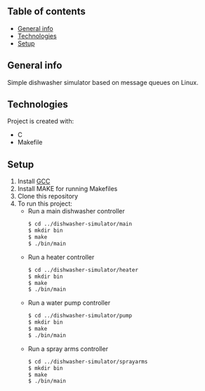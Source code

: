 ## Table of contents
* [General info](#general-info)
* [Technologies](#technologies)
* [Setup](#setup)

## General info
Simple dishwasher simulator based on message queues on Linux.

## Technologies
Project is created with:
* C
* Makefile

## Setup
1. Install [GCC](https://gcc.gnu.org)
2. Install MAKE for running Makefiles
3. Clone this repository
4. To run this project:
    - Run a main dishwasher controller 
        ```bash
        $ cd ../dishwasher-simulator/main
        $ mkdir bin
        $ make
        $ ./bin/main
        ```
    - Run a heater controller
        ```bash
        $ cd ../dishwasher-simulator/heater
        $ mkdir bin
        $ make
        $ ./bin/main
        ```
    - Run a water pump controller
        ```bash
        $ cd ../dishwasher-simulator/pump
        $ mkdir bin
        $ make
        $ ./bin/main
        ```
    - Run a spray arms controller
        ```bash
        $ cd ../dishwasher-simulator/sprayarms
        $ mkdir bin
        $ make
        $ ./bin/main
        ```
